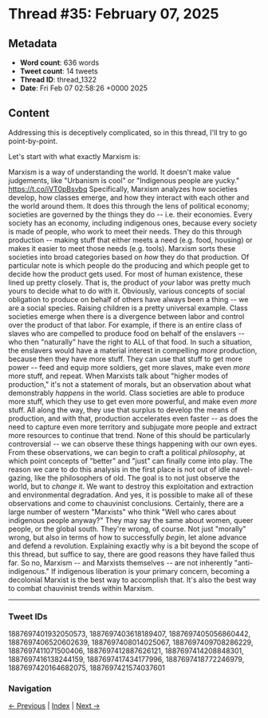 # Thread #35: February 07, 2025

## Metadata
- **Word count**: 636 words
- **Tweet count**: 14 tweets
- **Thread ID**: thread_1322
- **Date**: Fri Feb 07 02:58:26 +0000 2025

## Content

Addressing this is deceptively complicated, so in this thread, I'll try to go point-by-point.

Let's start with what exactly Marxism is:

Marxism is a way of understanding the world. It doesn't make value judgements, like "Urbanism is cool" or "Indigenous people are yucky." https://t.co/iVT0pBsvbq Specifically, Marxism analyzes how societies develop, how classes emerge, and how they interact with each other and the world around them. It does this through the lens of political economy; societies are governed by the things they do -- i.e. their economies. Every society has an economy, including indigenous ones, because every society is made of people, who work to meet their needs. They do this through production -- making stuff that either meets a need (e.g. food, housing) or makes it easier to meet those needs (e.g. tools). Marxism sorts these societies into broad categories based on *how* they do that production. Of particular note is which people do the producing and which people get to decide how the product gets used. For most of human existence, these lined up pretty closely. That is, the product of *your* labor was pretty much yours to decide what to do with it. Obviously, various concepts of social obligation to produce on behalf of others have always been a thing -- we are a social species. Raising children is a pretty universal example. Class societies emerge when there is a divergence between labor and control over the product of that labor. For example, if there is an entire class of slaves who are compelled to produce food on behalf of the enslavers -- who then "naturally" have the right to ALL of that food. In such a situation, the enslavers would have a material interest in compelling *more* production, because then they have more stuff. They can use that stuff to get more power -- feed and equip more soldiers, get more slaves, make even *more* more stuff, and repeat. When Marxists talk about "higher modes of production," it's not a statement of morals, but an observation about what demonstrably *happens* in the world. Class societies are able to produce more stuff, which they use to get even more powerful, and make even *more* stuff. All along the way, they use that surplus to develop the means of production, and with that, production accelerates even faster -- as does the need to capture even more territory and subjugate more people and extract more resources to continue that trend. None of this should be particularly controversial -- we can observe these things happening with our own eyes. From these observations, we can begin to craft a political *philosophy*, at which point concepts of "better" and "just" can finally come into play. The reason we care to do this analysis in the first place is not out of idle navel-gazing, like the philosophers of old. The goal is to not just observe the world, but to *change* it. We want to destroy this exploitation and extraction and environmental degradation. And yes, it is possible to make all of these observations and come to chauvinist conclusions. Certainly, there are a large number of western "Marxists" who think "Well who cares about indigenous people anyway?" They may say the same about women, queer people, or the global south. They're wrong, of course. Not just "morally" wrong, but also in terms of how to successfully *begin*, let alone advance and defend a revolution. Explaining exactly why is a bit beyond the scope of this thread, but suffice to say, there are good reasons they have failed thus far. So no, Marxism -- and Marxists themselves -- are not inherently "anti-indigenous." If indigenous liberation is your primary concern, becoming a decolonial Marxist is the best way to accomplish that. It's also the best way to combat chauvinist trends within Marxism.

---

### Tweet IDs
1887697401932050573, 1887697403618189407, 1887697405056860442, 1887697406520602639, 1887697408014025067, 1887697409708286229, 1887697411071500406, 1887697412887626121, 1887697414208848301, 1887697416138244159, 1887697417434177996, 1887697418772246979, 1887697420164682075, 1887697421574037601

### Navigation
[← Previous](#034) | [Index](index.md) | [Next →](#036)
